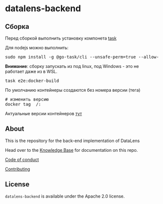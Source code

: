 # datalens-backend

## Сборка

Перед сборкой выполнить установку компонета [task](https://taskfile.dev/usage/)

Для nodejs можно выполнить:
<pre>
sudo npm install -g @go-task/cli --unsafe-perm=true --allow-root
</pre>

__Внимание__: сборку запускать из под linux, под Windows - это не работает даже из в WSL.

<pre>
task e2e:docker-build
</pre>

По умолчанию контейнеры создаются без номера версии (тега)

<pre>
# изменить версию
docker tag <image> <newName>/<repoName>:<tagName>
</pre>

Актуальные версии контейнеров [тут](https://github.com/datalens-tech/datalens/blob/main/versions-config.json)

## About

This is the repository for the back-end implementation of DataLens

Head over to the [Knowledge Base](kb/index.md) for documentation on this repo.

[Code of conduct](CODE_OF_CONDUCT.md)

[Contributing](CONTRIBUTING.md)

## License

`datalens-backend` is available under the Apache 2.0 license.
